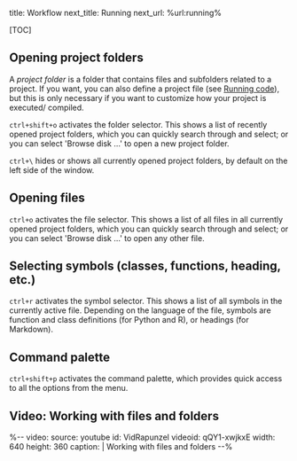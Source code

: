 title: Workflow
next_title: Running
next_url: %url:running%


[TOC]


## Opening project folders

A *project folder* is a folder that contains files and subfolders related to a project. If you want, you can also define a project file (see [Running code](%url:running%)), but this is only necessary if you want to customize how your project is executed/ compiled.

`ctrl+shift+o` activates the folder selector. This shows a list of recently opened project folders, which you can quickly search through and select; or you can select 'Browse disk …' to open a new project folder.

`ctrl+\` hides or shows all currently opened project folders, by default on the left side of the window.


## Opening files

`ctrl+o` activates the file selector. This shows a list of all files in all currently opened project folders, which you can quickly search through and select; or you can select 'Browse disk …' to open any other file.


## Selecting symbols (classes, functions, heading, etc.)

`ctrl+r` activates the symbol selector. This shows a list of all symbols in the currently active file. Depending on the language of the file, symbols are function and class definitions (for Python and R), or headings (for Markdown).


## Command palette

`ctrl+shift+p` activates the command palette, which provides quick access to all the options from the menu.



## Video: Working with files and folders

%--
video:
 source: youtube
 id: VidRapunzel
 videoid: qQY1-xwjkxE
 width: 640
 height: 360
 caption: |
  Working with files and folders
--%
